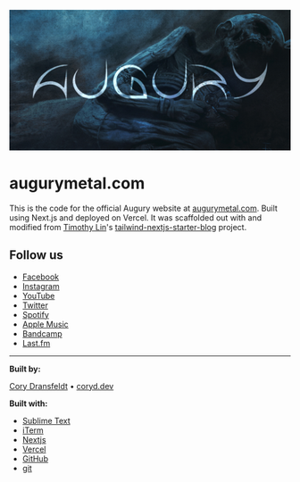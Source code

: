![augury-banner](/public/static/images/twitter-card.png)

# augurymetal.com

This is the code for the official Augury website at [augurymetal.com](https://augurymetal.com). Built using Next.js and deployed on Vercel. It was scaffolded out with and modified from [Timothy Lin](https://github.com/timlrx)'s [tailwind-nextjs-starter-blog](https://github.com/timlrx/tailwind-nextjs-starter-blog) project.

## Follow us

- [Facebook](https://www.facebook.com/augury)
- [Instagram](https://instagram.com/augurymetal)
- [YouTube](https://youtube.com/augurymetal)
- [Twitter](https://twitter.com/augurymetal)
- [Spotify](http://open.spotify.com/artist/7Iy3W9Pe1ivZzIM3jZvW59)
- [Apple Music](https://music.apple.com/us/artist/augury/1101253774)
- [Bandcamp](https://augurymetal.bandcamp.com/)
- [Last.fm](https://www.last.fm/music/augury)

---

**Built by:**

[Cory Dransfeldt](mailto:cordial.desk8328@coryd.dev) • [coryd.dev](https://coryd.dev)

**Built with:**

- [Sublime Text](https://sublimetext.com)
- [iTerm](https://iterm2.com)
- [Nextjs](https://nextjs.org)
- [Vercel](https://vercel.com)
- [GitHub](https://github.com)
- [git](https://git-scm.com)
